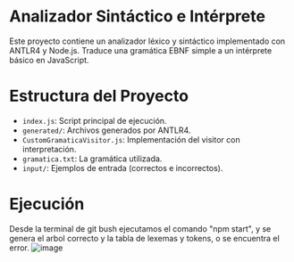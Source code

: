 # Analizador Sintáctico e Intérprete

Este proyecto contiene un analizador léxico y sintáctico implementado con ANTLR4 y Node.js. Traduce una gramática EBNF simple a un intérprete básico en JavaScript.

# Estructura del Proyecto

- `index.js`: Script principal de ejecución.
- `generated/`: Archivos generados por ANTLR4.
- `CustomGramaticaVisitor.js`: Implementación del visitor con interpretación.
- `gramatica.txt`: La gramática utilizada.
- `input/`: Ejemplos de entrada (correctos e incorrectos).

# Ejecución
Desde la terminal de git bush ejecutamos el comando "npm start", y se genera el arbol correcto y la tabla de lexemas y tokens, o se encuentra el error.
![image](https://github.com/user-attachments/assets/e8587c6c-1872-4bc4-a9b4-22686689a095)
